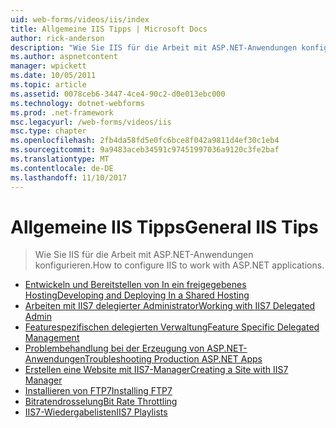 ```yaml
---
uid: web-forms/videos/iis/index
title: Allgemeine IIS Tipps | Microsoft Docs
author: rick-anderson
description: "Wie Sie IIS für die Arbeit mit ASP.NET-Anwendungen konfigurieren."
ms.author: aspnetcontent
manager: wpickett
ms.date: 10/05/2011
ms.topic: article
ms.assetid: 0078ceb6-3447-4ce4-90c2-d0e013ebc000
ms.technology: dotnet-webforms
ms.prod: .net-framework
msc.legacyurl: /web-forms/videos/iis
msc.type: chapter
ms.openlocfilehash: 2fb4da58fd5e0fc6bce8f042a9811d4ef30c1eb4
ms.sourcegitcommit: 9a9483aceb34591c97451997036a9120c3fe2baf
ms.translationtype: MT
ms.contentlocale: de-DE
ms.lasthandoff: 11/10/2017
---
```

<a name="general-iis-tips"></a><span data-ttu-id="78dc9-103">Allgemeine IIS Tipps</span><span class="sxs-lookup"><span data-stu-id="78dc9-103">General IIS Tips</span></span>
====================
> <span data-ttu-id="78dc9-104">Wie Sie IIS für die Arbeit mit ASP.NET-Anwendungen konfigurieren.</span><span class="sxs-lookup"><span data-stu-id="78dc9-104">How to configure IIS to work with ASP.NET applications.</span></span>


- [<span data-ttu-id="78dc9-105">Entwickeln und Bereitstellen von In ein freigegebenes Hosting</span><span class="sxs-lookup"><span data-stu-id="78dc9-105">Developing and Deploying In a Shared Hosting</span></span>](developing-and-deploying-in-a-shared-hosting.md)
- [<span data-ttu-id="78dc9-106">Arbeiten mit IIS7 delegierter Administrator</span><span class="sxs-lookup"><span data-stu-id="78dc9-106">Working with IIS7 Delegated Admin</span></span>](working-with-iis7-deligated-admin.md)
- [<span data-ttu-id="78dc9-107">Featurespezifischen delegierten Verwaltung</span><span class="sxs-lookup"><span data-stu-id="78dc9-107">Feature Specific Delegated Management</span></span>](feature-specific-delegated-management.md)
- [<span data-ttu-id="78dc9-108">Problembehandlung bei der Erzeugung von ASP.NET-Anwendungen</span><span class="sxs-lookup"><span data-stu-id="78dc9-108">Troubleshooting Production ASP.NET Apps</span></span>](troubleshooting-production-aspnet-apps.md)
- [<span data-ttu-id="78dc9-109">Erstellen eine Website mit IIS7-Manager</span><span class="sxs-lookup"><span data-stu-id="78dc9-109">Creating a Site with IIS7 Manager</span></span>](creating-a-site-with-iis7-manager.md)
- [<span data-ttu-id="78dc9-110">Installieren von FTP7</span><span class="sxs-lookup"><span data-stu-id="78dc9-110">Installing FTP7</span></span>](installing-ftp7.md)
- [<span data-ttu-id="78dc9-111">Bitratendrosselung</span><span class="sxs-lookup"><span data-stu-id="78dc9-111">Bit Rate Throttling</span></span>](bit-rate-throttling.md)
- [<span data-ttu-id="78dc9-112">IIS7-Wiedergabelisten</span><span class="sxs-lookup"><span data-stu-id="78dc9-112">IIS7 Playlists</span></span>](iis7-playlists.md)
